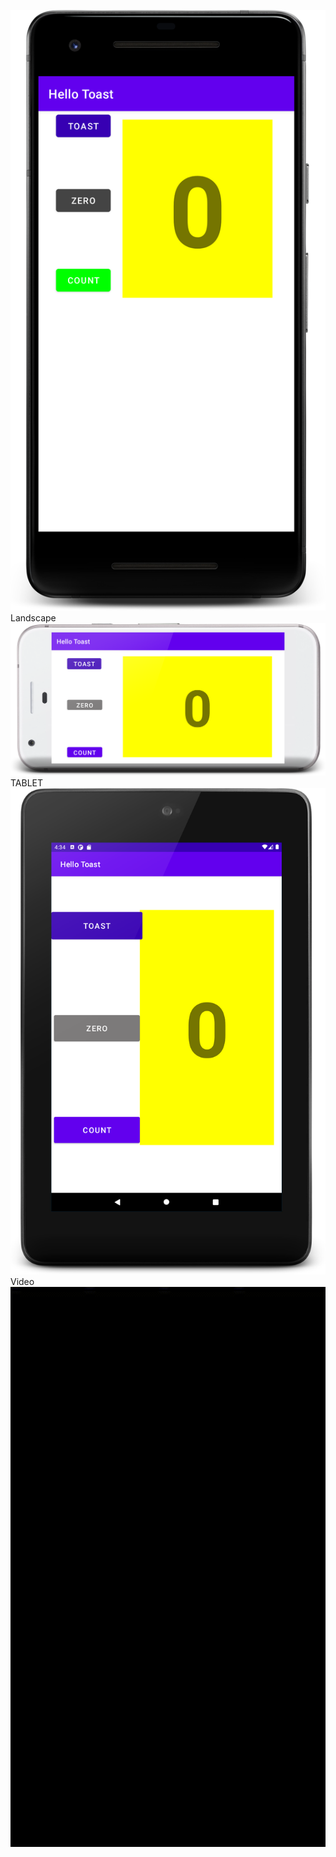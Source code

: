 ![Screenshot](Constraint1.png)
Landscape
![Screenshot of landscape](Constraint2.png)
TABLET
![Screenshot](tabConstraint3.png)
Video
![GIF](Constraint4.gif)




